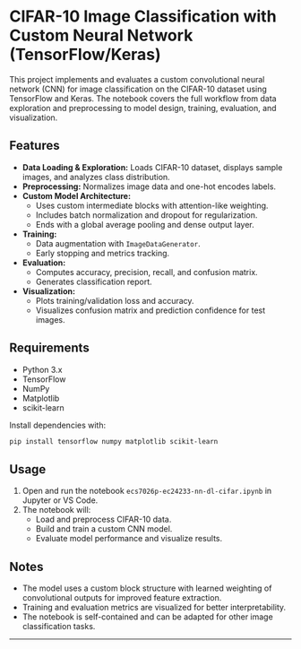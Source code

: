 # CIFAR-10 Image Classification with Custom Neural Network (TensorFlow/Keras)

This project implements and evaluates a custom convolutional neural network (CNN) for image classification on the CIFAR-10 dataset using TensorFlow and Keras. The notebook covers the full workflow from data exploration and preprocessing to model design, training, evaluation, and visualization.

## Features

- **Data Loading & Exploration:** Loads CIFAR-10 dataset, displays sample images, and analyzes class distribution.
- **Preprocessing:** Normalizes image data and one-hot encodes labels.
- **Custom Model Architecture:** 
  - Uses custom intermediate blocks with attention-like weighting.
  - Includes batch normalization and dropout for regularization.
  - Ends with a global average pooling and dense output layer.
- **Training:** 
  - Data augmentation with `ImageDataGenerator`.
  - Early stopping and metrics tracking.
- **Evaluation:** 
  - Computes accuracy, precision, recall, and confusion matrix.
  - Generates classification report.
- **Visualization:** 
  - Plots training/validation loss and accuracy.
  - Visualizes confusion matrix and prediction confidence for test images.

## Requirements

- Python 3.x
- TensorFlow
- NumPy
- Matplotlib
- scikit-learn

Install dependencies with:
```bash
pip install tensorflow numpy matplotlib scikit-learn
```

## Usage

1. Open and run the notebook `ecs7026p-ec24233-nn-dl-cifar.ipynb` in Jupyter or VS Code.
2. The notebook will:
    - Load and preprocess CIFAR-10 data.
    - Build and train a custom CNN model.
    - Evaluate model performance and visualize results.

## Notes

- The model uses a custom block structure with learned weighting of convolutional outputs for improved feature extraction.
- Training and evaluation metrics are visualized for better interpretability.
- The notebook is self-contained and can be adapted for other image classification tasks.

---
